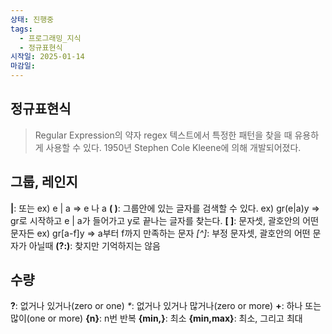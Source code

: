 ```yaml
---
상태: 진행중
tags:
  - 프로그래밍_지식
  - 정규표현식
시작일: 2025-01-14
마감일:
---
```


## 정규표현식
> Regular Expression의 약자 regex
>텍스트에서 특정한 패턴을 찾을 때 유용하게 사용할 수 있다.
>1950년 Stephen Cole Kleene에 의해 개발되어졌다.

## 그룹, 레인지
**|**: 또는
	ex) e | a   => e 나 a
**( )**: 그룹안에 있는 글자를 검색할 수 있다.
	ex) gr(e|a)y => gr로 시작하고 e | a가 들어가고 y로 끝나는 글자를 찾는다.
**[ ]**: 문자셋, 괄호안의 어떤 문자든
	ex) gr[a-f]y => a부터 f까지 만족하는 문자
_[^]_: 부정 문자셋, 괄호안의 어떤 문자가 아닐때
**(?:)**: 찾지만 기억하지는 않음

## 수량
**?**: 없거나 있거나(zero or one)
_*_: 없거나 있거나 많거나(zero or more)
**+**: 하나 또는 많이(one or more)
**{n}**: n번 반복
**{min,}**: 최소
**{min,max}**: 최소, 그리고 최대